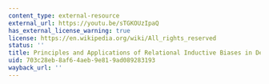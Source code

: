 ```yaml
---
content_type: external-resource
external_url: https://youtu.be/sTGKOUzIpaQ
has_external_license_warning: true
license: https://en.wikipedia.org/wiki/All_rights_reserved
status: ''
title: Principles and Applications of Relational Inductive Biases in Deep Learning
uid: 703c28eb-8af6-4aeb-9e81-9ad089283193
wayback_url: ''
---
```

